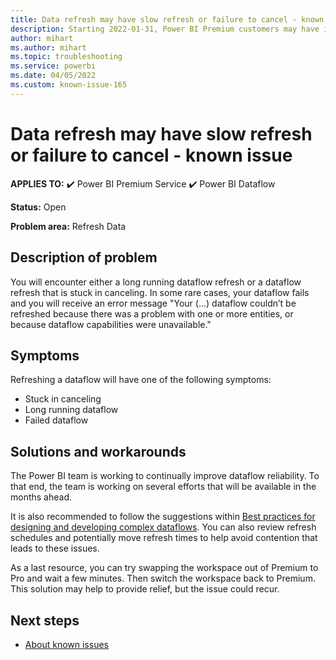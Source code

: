 ```yaml
---
title: Data refresh may have slow refresh or failure to cancel - known issue
description: Starting 2022-01-31, Power BI Premium customers may have intermittently experienced issues with long running refreshes, or refreshes that could not be cancelled
author: mihart
ms.author: mihart
ms.topic: troubleshooting  
ms.service: powerbi
ms.date: 04/05/2022
ms.custom: known-issue-165
---
```


# Data refresh may have slow refresh or failure to cancel - known issue

**APPLIES TO:** ✔️ Power BI Premium Service ✔️ Power BI Dataflow

**Status:** Open

**Problem area:** Refresh Data

## Description of problem

You will encounter either a long running dataflow refresh or a dataflow refresh that is stuck in canceling. In some rare cases, your dataflow fails and you will receive an error message "Your (...) dataflow couldn’t be refreshed because there was a problem with one or more entities, or because dataflow capabilities were unavailable."

## Symptoms

Refreshing a dataflow will have one of the following symptoms:

- Stuck in canceling
- Long running dataflow
- Failed dataflow

## Solutions and workarounds

The Power BI team is working to continually improve dataflow reliability. To that end, the team is working on several efforts that will be available in the months ahead. </br>

It is also recommended to follow the suggestions within [Best practices for designing and developing complex dataflows](https://docs.microsoft.com/power-query/dataflows/best-practices-developing-complex-dataflows). You can also review refresh schedules and potentially move refresh times to help avoid contention that leads to these issues. </br>

As a last resource, you can try swapping the workspace out of Premium to Pro and wait a few minutes. Then switch the workspace back to Premium. This solution may help to provide relief, but the issue could recur. </br>

## Next steps

- [About known issues](../../power-bi-known-issues.md)
